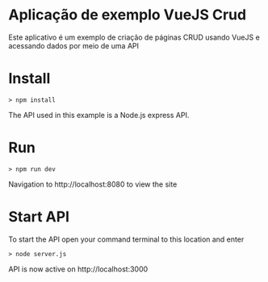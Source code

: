 # Aplicação de exemplo VueJS Crud
Este aplicativo é um exemplo de criação de páginas CRUD usando VueJS e acessando dados por meio de uma API

# Install
    > npm install

The API used in this example is a Node.js express API.

# Run
    > npm run dev
    
Navigation to http://localhost:8080 to view the site
    
# Start API

To start the API open your command terminal to this location and enter

    > node server.js
    
API is now active on http://localhost:3000
   
